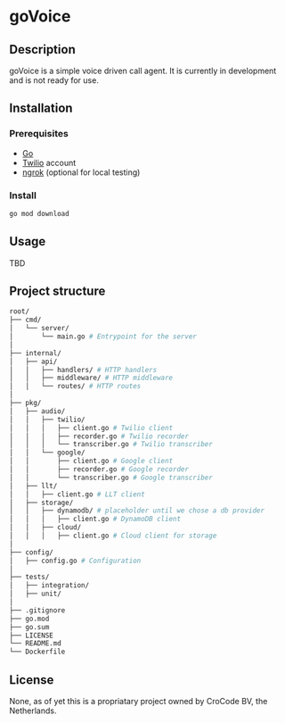 # goVoice

## Description

goVoice is a simple voice driven call agent. It is currently in development and is not ready for use.

## Installation

### Prerequisites

* [Go](https://golang.org/doc/install)
* [Twilio](https://www.twilio.com/try-twilio) account
* [ngrok](https://ngrok.com/download) (optional for local testing)

### Install

```bash
go mod download
```

## Usage

TBD

## Project structure

```bash
root/
├── cmd/
│   └── server/
│       └── main.go # Entrypoint for the server
│
├── internal/
│   ├── api/
│   │   ├── handlers/ # HTTP handlers
│   │   ├── middleware/ # HTTP middleware
│   │   └── routes/ # HTTP routes
│
├── pkg/
│   ├── audio/
│   │   ├── twilio/
│   │   │   ├── client.go # Twilio client
│   │   │   ├── recorder.go # Twilio recorder
│   │   │   └── transcriber.go # Twilio transcriber
│   │   └── google/
│   │       ├── client.go # Google client
│   │       ├── recorder.go # Google recorder
│   │       └── transcriber.go # Google transcriber
│   ├── llt/
│   │   ├── client.go # LLT client
│   ├── storage/
│   │   ├── dynamodb/ # placeholder until we chose a db provider
│   │   │   ├── client.go # DynamoDB client
│   │   ├── cloud/
│   │   │   ├── client.go # Cloud client for storage
│
├── config/
│   ├── config.go # Configuration
│
├── tests/
│   ├── integration/
│   ├── unit/
│
├── .gitignore
├── go.mod
├── go.sum
├── LICENSE
└── README.md
└── Dockerfile
```

## License

None, as of yet this is a propriatary project owned by CroCode BV, the Netherlands.
